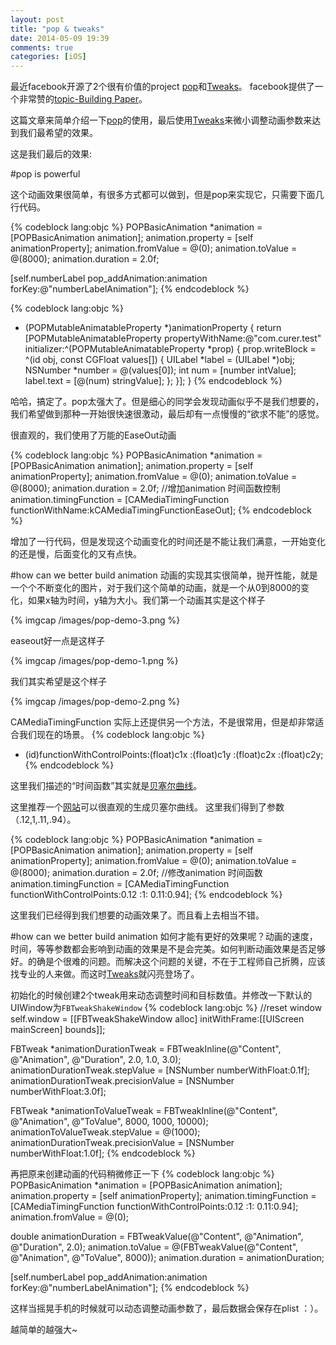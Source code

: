 ```yaml
---
layout: post
title: "pop & tweaks"
date: 2014-05-09 19:39
comments: true
categories: [iOS]
---
```


最近facebook开源了2个很有价值的project [pop](https://github.com/facebook/pop)和[Tweaks](https://github.com/facebook/Tweaks)。
facebook提供了一个非常赞的[topic-Building Paper](http://www.youtube.com/playlist?list=PLb0IAmt7-GS2sh8saWW4z8x2vo7puwgnR)。

这篇文章来简单介绍一下[pop](https://github.com/facebook/pop)的使用，最后使用[Tweaks](https://github.com/facebook/Tweaks)来微小调整动画参数来达到我们最希望的效果。

这是我们最后的效果:

#pop is powerful

这个动画效果很简单，有很多方式都可以做到，但是pop来实现它，只需要下面几行代码。

{% codeblock lang:objc %}
  POPBasicAnimation *animation = [POPBasicAnimation animation];
  animation.property = [self animationProperty];
  animation.fromValue = @(0);
  animation.toValue = @(8000);
  animation.duration = 2.0f;
  
  [self.numberLabel pop_addAnimation:animation forKey:@"numberLabelAnimation"];
{% endcodeblock %}

{% codeblock lang:objc %}
  - (POPMutableAnimatableProperty *)animationProperty {
  return [POPMutableAnimatableProperty
      propertyWithName:@"com.curer.test"
           initializer:^(POPMutableAnimatableProperty *prop) {
               prop.writeBlock = ^(id obj, const CGFloat values[]) {
                 UILabel *label = (UILabel *)obj;
                 NSNumber *number = @(values[0]);
                 int num = [number intValue];
                 label.text = [@(num) stringValue];
               };
           }];
}
{% endcodeblock %}

哈哈，搞定了。pop太强大了。但是细心的同学会发现动画似乎不是我们想要的，我们希望做到那种一开始很快速很激动，最后却有一点慢慢的“欲求不能”的感觉。

很直观的，我们使用了万能的EaseOut动画

{% codeblock lang:objc %}
  POPBasicAnimation *animation = [POPBasicAnimation animation];
  animation.property = [self animationProperty];
  animation.fromValue = @(0);
  animation.toValue = @(8000);
  animation.duration = 2.0f;
  //增加animation 时间函数控制
  animation.timingFunction = [CAMediaTimingFunction functionWithName:kCAMediaTimingFunctionEaseOut];
{% endcodeblock %}

增加了一行代码，但是发现这个动画变化的时间还是不能让我们满意，一开始变化的还是慢，后面变化的又有点快。

#how can we better build animation
动画的实现其实很简单，抛开性能，就是一个个不断变化的图片，对于我们这个简单的动画，就是一个从0到8000的变化，如果x轴为时间，y轴为大小。我们第一个动画其实是这个样子

{% imgcap /images/pop-demo-3.png %}

easeout好一点是这样子

{% imgcap /images/pop-demo-1.png %}

我们其实希望是这个样子

{% imgcap /images/pop-demo-2.png %}

CAMediaTimingFunction 实际上还提供另一个方法，不是很常用，但是却非常适合我们现在的场景。
{% codeblock lang:objc %}
+ (id)functionWithControlPoints:(float)c1x :(float)c1y :(float)c2x :(float)c2y;
{% endcodeblock %}

这里我们描述的“时间函数”其实就是[贝塞尔曲线](http://en.wikipedia.org/wiki/B%C3%A9zier_curve)。

这里推荐一个[网站](http://cubic-bezier.com/)可以很直观的生成贝塞尔曲线。
这里我们得到了参数（.12,1,.11,.94）。

{% codeblock lang:objc %}
  POPBasicAnimation *animation = [POPBasicAnimation animation];
  animation.property = [self animationProperty];
  animation.fromValue = @(0);
  animation.toValue = @(8000);
  animation.duration = 2.0f;
  //修改animation 时间函数
  animation.timingFunction = [CAMediaTimingFunction functionWithControlPoints:0.12 :1: 0.11:0.94];
{% endcodeblock %}

这里我们已经得到我们想要的动画效果了。而且看上去相当不错。

#how can we better build animation
如何才能有更好的效果呢？动画的速度，时间，等等参数都会影响到动画的效果是不是会完美。如何判断动画效果是否足够好。的确是个很难的问题。而解决这个问题的关键，不在于工程师自己折腾，应该找专业的人来做。而这时[Tweaks](https://github.com/facebook/Tweaks)就闪亮登场了。

初始化的时候创建2个tweak用来动态调整时间和目标数值。并修改一下默认的UIWindow为```FBTweakShakeWindow```
{% codeblock lang:objc %}
  //reset window
  self.window = [[FBTweakShakeWindow alloc] initWithFrame:[[UIScreen mainScreen] bounds]];

  FBTweak *animationDurationTweak =
      FBTweakInline(@"Content", @"Animation", @"Duration", 2.0, 1.0, 3.0);
  animationDurationTweak.stepValue = [NSNumber numberWithFloat:0.1f];
  animationDurationTweak.precisionValue = [NSNumber numberWithFloat:3.0f];

  FBTweak *animationToValueTweak =
      FBTweakInline(@"Content", @"Animation", @"ToValue", 8000, 1000, 10000);
  animationToValueTweak.stepValue = @(1000);
  animationDurationTweak.precisionValue = [NSNumber numberWithFloat:1.0f];
{% endcodeblock %}

再把原来创建动画的代码稍微修正一下
{% codeblock lang:objc %}
  POPBasicAnimation *animation = [POPBasicAnimation animation];
  animation.property = [self animationProperty];
  animation.timingFunction = [CAMediaTimingFunction functionWithControlPoints:0.12 :1: 0.11:0.94];
  animation.fromValue = @(0);

  double animationDuration =
      FBTweakValue(@"Content", @"Animation", @"Duration", 2.0);
  animation.toValue =
      @(FBTweakValue(@"Content", @"Animation", @"ToValue", 8000));
  animation.duration = animationDuration;

  [self.numberLabel pop_addAnimation:animation forKey:@"numberLabelAnimation"];
{% endcodeblock %}
  
这样当摇晃手机的时候就可以动态调整动画参数了，最后数据会保存在plist ：）。

越简单的越强大~
